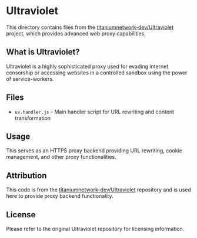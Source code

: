 # Ultraviolet

This directory contains files from the [titaniumnetwork-dev/Ultraviolet](https://github.com/titaniumnetwork-dev/Ultraviolet) project, which provides advanced web proxy capabilities.

## What is Ultraviolet?

Ultraviolet is a highly sophisticated proxy used for evading internet censorship or accessing websites in a controlled sandbox using the power of service-workers.

## Files

- `uv.handler.js` - Main handler script for URL rewriting and content transformation

## Usage

This serves as an HTTPS proxy backend providing URL rewriting, cookie management, and other proxy functionalities.

## Attribution

This code is from the [titaniumnetwork-dev/Ultraviolet](https://github.com/titaniumnetwork-dev/Ultraviolet) repository and is used here to provide proxy backend functionality.

## License

Please refer to the original Ultraviolet repository for licensing information.
